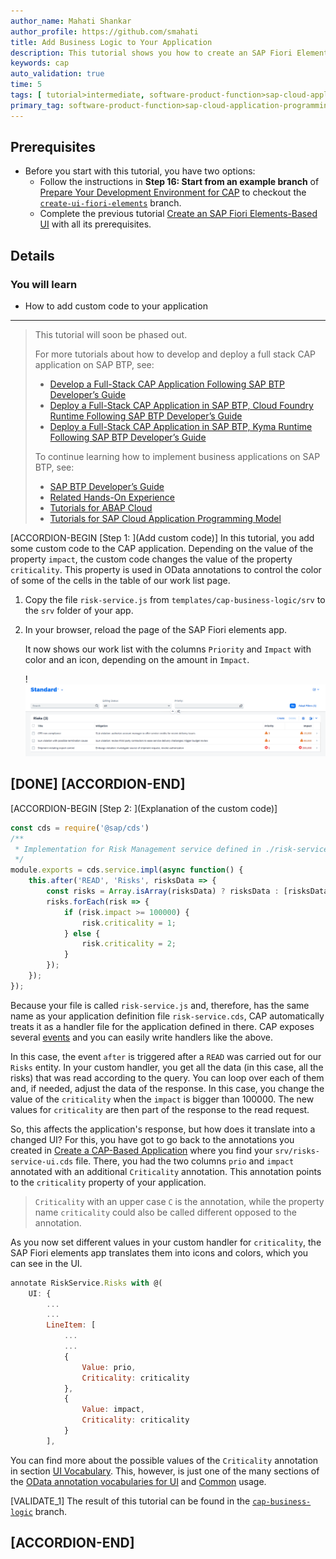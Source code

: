 ```yaml
---
author_name: Mahati Shankar
author_profile: https://github.com/smahati
title: Add Business Logic to Your Application
description: This tutorial shows you how to create an SAP Fiori Elements app on top of your previously created CAP application.
keywords: cap
auto_validation: true
time: 5
tags: [ tutorial>intermediate, software-product-function>sap-cloud-application-programming-model, programming-tool>node-js, software-product>sap-business-technology-platform]
primary_tag: software-product-function>sap-cloud-application-programming-model
---
```


## Prerequisites
 - Before you start with this tutorial, you have two options:
     - Follow the instructions in **Step 16: Start from an example branch** of [Prepare Your Development Environment for CAP](btp-app-prepare-dev-environment-cap) to checkout the [`create-ui-fiori-elements`](https://github.com/SAP-samples/cloud-cap-risk-management/tree/create-ui-fiori-elements) branch.
    - Complete the previous tutorial [Create an SAP Fiori Elements-Based UI](btp-app-create-ui-fiori-elements) with all its prerequisites.

## Details
### You will learn
 - How to add custom code to your application


---
> This tutorial will soon be phased out. 
> 
> For more tutorials about how to develop and deploy a full stack CAP application on SAP BTP, see:
>
> - [Develop a Full-Stack CAP Application Following SAP BTP Developer’s Guide](https://developers.sap.com/group.cap-application-full-stack.html)
> - [Deploy a Full-Stack CAP Application in SAP BTP, Cloud Foundry Runtime Following SAP BTP Developer’s Guide](https://developers.sap.com/group.deploy-full-stack-cap-application.html)
> - [Deploy a Full-Stack CAP Application in SAP BTP, Kyma Runtime Following SAP BTP Developer’s Guide](https://developers.sap.com/group.deploy-full-stack-cap-kyma-runtime.html)
>
> To continue learning how to implement business applications on SAP BTP, see:
>
> - [SAP BTP Developer’s Guide](https://help.sap.com/docs/btp/btp-developers-guide/what-is-btp-developers-guide?version=Cloud&locale=en-US)
> - [Related Hands-On Experience](https://help.sap.com/docs/btp/btp-developers-guide/related-hands-on-experience?version=Cloud&locale=en-US)
> - [Tutorials for ABAP Cloud](https://help.sap.com/docs/btp/btp-developers-guide/tutorials-for-abap-cloud?version=Cloud&locale=en-US)
> - [Tutorials for SAP Cloud Application Programming Model](https://help.sap.com/docs/btp/btp-developers-guide/tutorials-for-sap-cloud-application-programming-model?version=Cloud&locale=en-US)

[ACCORDION-BEGIN [Step 1: ](Add custom code)]
In this tutorial, you add some custom code to the CAP application. Depending on the value of the property `impact`, the custom code changes the value of the property `criticality`. This property is used in OData annotations to control the color of some of the cells in the table of our work list page.

1. Copy the file `risk-service.js` from `templates/cap-business-logic/srv` to the `srv` folder of your app.

2. In your browser, reload the page of the SAP Fiori elements app.

    It now shows our work list with the columns `Priority` and `Impact` with color and an icon, depending on the amount in `Impact`.

    !![Fiori Elements Work List](feappcriticality.png)

[DONE]
[ACCORDION-END]
---
[ACCORDION-BEGIN [Step 2: ](Explanation of the custom code)]
<!-- cpes-file srv/risk-service.js -->
```JavaScript
const cds = require('@sap/cds')
/**
 * Implementation for Risk Management service defined in ./risk-service.cds
 */
module.exports = cds.service.impl(async function() {
    this.after('READ', 'Risks', risksData => {
        const risks = Array.isArray(risksData) ? risksData : [risksData];
        risks.forEach(risk => {
            if (risk.impact >= 100000) {
                risk.criticality = 1;
            } else {
                risk.criticality = 2;
            }
        });
    });
});
```

Because your file is called `risk-service.js` and, therefore, has the same name as your application definition file `risk-service.cds`, CAP automatically treats it as a handler file for the application defined in there. CAP exposes several [events](https://cap.cloud.sap/docs/node.js/requests) and you can easily write handlers like the above.

In this case, the event `after` is triggered after a `READ` was carried out for our `Risks` entity. In your custom handler, you get all the data (in this case, all the risks) that was read according to the query. You can loop over each of them and, if needed, adjust the data of the response. In this case, you change the value of the `criticality` when the `impact` is bigger than 100000. The new values for `criticality` are then part of the response to the read request.

So, this affects the application's response, but how does it translate into a changed UI? For this, you have got to go back to the annotations you created in [Create a CAP-Based Application](btp-app-create-cap-application) where you find your `srv/risks-service-ui.cds` file. There, you had the two columns `prio` and `impact` annotated with an additional `Criticality` annotation. This annotation points to the `criticality` property of your application.

> `Criticality` with an upper case `C` is the annotation, while the property name `criticality` could also be called different opposed to the annotation.

As you now set different values in your custom handler for `criticality`, the SAP Fiori elements app translates them into icons and colors, which you can see in the UI.

```JavaScript
annotate RiskService.Risks with @(
    UI: {
        ...
        ...
        LineItem: [
            ...
            ...
            {
                Value: prio,
                Criticality: criticality
            },
            {
                Value: impact,
                Criticality: criticality
            }
        ],
```

You can find more about the possible values of the `Criticality` annotation in section [UI Vocabulary](https://github.com/SAP/odata-vocabularies/blob/master/vocabularies/UI.md#CriticalityType). This, however, is just one of the many sections of the [OData annotation vocabularies for UI](https://github.com/SAP/odata-vocabularies/blob/master/vocabularies/UI.md) and [Common](https://github.com/SAP/odata-vocabularies/blob/master/vocabularies/Common.md) usage.

[VALIDATE_1]
The result of this tutorial can be found in the [`cap-business-logic`](https://github.com/SAP-samples/cloud-cap-risk-management/tree/cap-business-logic) branch.


[ACCORDION-END]
---